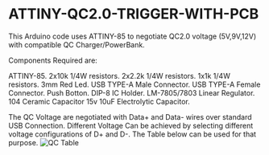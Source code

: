 # ATTINY-QC2.0-TRIGGER-WITH-PCB
This Arduino code uses ATTINY-85 to negotiate QC2.0 voltage (5V,9V,12V) with compatible QC Charger/PowerBank.

Components Required are:

ATTINY-85.
2x10k 1/4W resistors.
2x2.2k 1/4W resistors.
1x1k 1/4W resistors.
3mm Red Led.
USB TYPE-A Male Connector.
USB TYPE-A Female Connector.
Push Botton.
DIP-8 IC Holder.
LM-7805/7803 Linear Regulator.
104 Ceramic Capacitor
15v 10uF Electrolytic Capacitor.

The QC Voltage are negotiated with Data+ and Data- wires over standard USB Connection.
Different Voltage Can be achieved by selecting different voltage configurations of D+ and D-.
The Table below can be used for that purpose.
![QC Table](https://user-images.githubusercontent.com/74979748/201460979-635a45f4-8513-4e2a-bf72-a8c297db8638.png)
